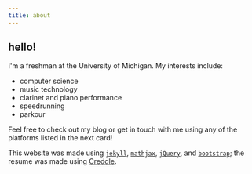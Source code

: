 ```yaml
---
title: about
---
```

## hello!
I'm a freshman at the University of Michigan. My interests include:

* computer science
* music technology
* clarinet and piano performance
* speedrunning
* parkour

Feel free to check out my blog or get in touch with me using any of the platforms listed in the next card!

This website was made using [`jekyll`](https://jekyllrb.com/), [`mathjax`](https://www.mathjax.org/), [`jQuery`](http://jquery.com), and [`bootstrap`](http://getbootstrap.com/); the resume was made using [Creddle](http://creddle.io).
